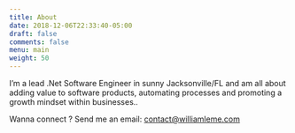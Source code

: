 ```yaml
---
title: About
date: 2018-12-06T22:33:40-05:00
draft: false
comments: false
menu: main
weight: 50
---
```


I’m a lead .Net Software Engineer in sunny Jacksonville/FL and am all about adding value to 
software products, automating processes and promoting a growth mindset within businesses..

Wanna connect ? Send me an email: <contact@williamleme.com>

